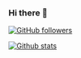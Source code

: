 ### Hi there 👋

<!--
**rogierz/rogierz** is a ✨ _special_ ✨ repository because its `README.md` (this file) appears on your GitHub profile.

Here are some ideas to get you started:

- 🔭 I’m currently working on ...
- 🌱 I’m currently learning ...
- 👯 I’m looking to collaborate on ...
- 🤔 I’m looking for help with ...
- 💬 Ask me about ...
- 📫 How to reach me: ...
- 😄 Pronouns: ...
- ⚡ Fun fact: ...
-->
[![GitHub followers](https://img.shields.io/github/followers/rogierz?label=GitHub%20followers&style=for-the-badge)](https://github.com/rogierz)

[![Github stats](https://github-readme-stats.vercel.app/api?username=rogierz&count_private=true&include_all_commits=true&theme=aura_dark)]()

